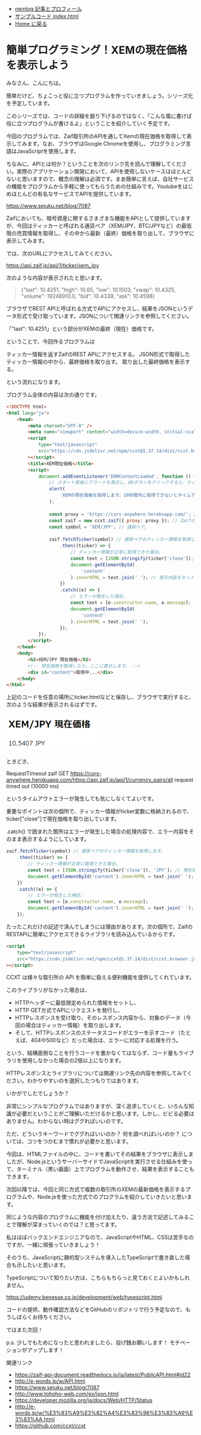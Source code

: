 -   [nemlog 記事とプロフィール](https://nemlog.nem.social/profile/5648)
-   [サンプルコード index.html](./index.html)
-   [Home に戻る](/README.md)

# 簡単プログラミング！XEMの現在価格を表示しよう

みなさん、こんにちは。

簡単だけど、ちょこっと役に立つプログラムを作っていきましょう。シリーズ化を予定しています。

このシリーズでは、コードの詳細を掘り下げるのではなく、「こんな風に書けば役に立つプログラムが書けるよ」ということを紹介していく予定です。

今回のプログラムでは、Zaif取引所のAPIを通してXemの現在価格を取得して表示してみます。なお、ブラウザはGoogle Chromeを使用し、プログラミング言語はJavaScriptを使用します。

ちなみに、APIとは何か？ということを次のリンク先を読んで理解してください。実際のアプリケーション開発において、APIを使用しないケースはほとんどないと思いますので、概念の理解は必須です。まあ簡単に言えば、自社サービスの機能をプログラムから手軽に使ってもらうための仕組みです。Youtubeをはじめほとんどの有名なサービスでAPIを提供しています。

https://www.sejuku.net/blog/7087

Zaifにおいても、暗号資産に関するさまざまな機能をAPIとして提供していますが、今回はティッカーと呼ばれる通貨ペア（XEM/JPY、BTC/JPYなど）の最低限の売買情報を取得し、その中から最新（最終）価格を取り出して、ブラウザに表示してみます。

では、次のURLにアクセスしてみてください。

https://api.zaif.jp/api/1/ticker/xem_jpy

次のような内容が表示されたと思います。

> {"last": 10.4251, "high": 10.65, "low": 10.1503, "vwap": 10.4325, "volume": 19248910.0, "bid": 10.4339, "ask": 10.4598}

ブラウザでREST APIと呼ばれる方式でAPIにアクセスし、結果をJSONというデータ形式で受け取っています。JSONについて関連リンクを参照してください。

「"last": 10.4251」という部分がXEMの最終（現在）価格です。

ということで、今回作るプログラムは

ティッカー情報を返すZaifのREST APIにアクセスする。
JSON形式で取得したティッカー情報の中から、最終価格を取り出す。
取り出した最終価格を表示する。

という流れになります。

プログラム全体の内容は次の通りです。

```html
<!DOCTYPE html>
<html lang="ja">
    <head>
        <meta charset="UTF-8" />
        <meta name="viewport" content="width=device-width, initial-scale=1.0" />
        <script
            type="text/javascript"
            src="https://cdn.jsdelivr.net/npm/ccxt@1.37.14/dist/ccxt.browser.js"
        ></script>
        <title>XEM現在価格</title>
        <script>
            document.addEventListener('DOMContentLoaded', function () {
                // スタート直後にアラートを表示し、OKボタンをクリックすると、ティッカー情報を取得します。
                alert(
                    'XEMの現在価格を取得します。10秒間内に取得できないとタイムアウトエラーが発生します。'
                );

                const proxy = 'https://cors-anywhere.herokuapp.com/'; // CORS対策（CORSについては奥がそのうち別途説明する予定）。
                const zaif = new ccxt.zaif({ proxy: proxy }); // ZaifのAPIにアクセスする準備。
                const symbol = 'XEM/JPY'; // 通貨ペア。

                zaif.fetchTicker(symbol) // 通貨ペアのティッカー情報を取得します。
                    .then((ticker) => {
                        // ティッカー情報が正常に取得できた場合。
                        const text = [JSON.stringify(ticker['close']), 'JPY']; // 現在価格を取り出します。
                        document.getElementById(
                            'content'
                        ).innerHTML = text.join(' '); // 表示内容をセットします。
                    })
                    .catch((e) => {
                        // エラーが発生した場合。
                        const text = [e.constructor.name, e.message];
                        document.getElementById(
                            'content'
                        ).innerHTML = text.join(' ');
                    });
            });
        </script>
    </head>
    <body>
        <h2>XEM/JPY 現在価格</h2>
        <!-- 現在価格を取得したら、ここに表示します。 -->
        <div id="content">取得中...</div>
    </body>
</html>
```

上記のコードを任意の場所にticker.htmlなどと保存し、ブラウザで実行すると、次のような結果が表示されるはずです。

![実行結果](./1.png)

ときどき、

RequestTimeout zaif GET https://cors-anywhere.herokuapp.com/https://api.zaif.jp/api/1/currency_pairs/all request timed out (10000 ms)

というタイムアウトエラーが発生しても気にしなくてよいです。

重要なポイントは次の個所で、ティッカー情報がticker変数に格納されるので、ticker["close"]で現在価格を取り出しています。

.catch() で囲まれた箇所はエラーが発生した場合の処理内容で、エラー内容をそのまま表示するようにしています。

```javascript
zaif.fetchTicker(symbol) // 通貨ペアのティッカー情報を取得します。
    .then((ticker) => {
        // ティッカー情報が正常に取得できた場合。
        const text = [JSON.stringify(ticker['close']), 'JPY']; // 現在価格を取り出します。
        document.getElementById('content').innerHTML = text.join(' '); // 表示内容をセットします。
    })
    .catch((e) => {
        // エラーが発生した場合。
        const text = [e.constructor.name, e.message];
        document.getElementById('content').innerHTML = text.join(' ');
    });
```

たったこれだけの記述で済んでしまうには理由があります。次の個所で、ZaifのRESTAPIに簡単にアクセスできるライブラリを読み込んでいるからです。

```html
<script
    type="text/javascript"
    src="https://cdn.jsdelivr.net/npm/ccxt@1.37.14/dist/ccxt.browser.js"
></script>
```

CCXT は様々な取引所の API を簡単に扱える便利機能を提供してくれています。

このライブラリがなかった場合は、

-   HTTPヘッダーに最低限定められた情報をセットし、
-   HTTP GET方式でAPIにリクエストを発行し、
-   HTTPレスポンスを受け取り、そのレスポンス内容から、対象のデータ（今回の場合はティッカー情報）を取り出します。
-   そして、HTTPレスポンスのステータスコードがエラーを示すコード（たとえば、404や500など）だった場合は、エラーに対応する処理を行う。

という、結構面倒なことを行うコードを書かなくてはならず、コード量もライブラリを使用しなかった場合の2倍以上になります。

HTTPレスポンスとライブラリについては関連リンク先の内容を参照してみてください。わかりやすいのを選択したつもりではあります。

いかがでしたでしょうか？

非常にシンプルなプログラムではありますが、深く追求していくと、いろんな知識が必要だということがご理解いただけるかと思います。しかし、ビビる必要はありません。わからない時はググればいいのです。

ただ、どういうキーワードでググればいいのか？ 何を調べればいいのか？ については、コツをつかむまで慣れが必要かと思います。

今回は、HTMLファイルの中に、コードを書いてその結果をブラウザに表示しましたが、Node.jsというサーバーサイドでJavaScriptを実行させる仕組みを使って、ターミナル（黒い画面）上でプログラムを動作させ、結果を表示することもできます。

次回以降では、今回と同じ方式で複数の取引所のXEMの最新価格を表示するプログラムや、Node.jsを使った方式でのプログラムを紹介していきたいと思います。

同じような内容のプログラムに機能を付け加えたり、違う方法で記述してみることで理解が深まっていくのでは？と思ってます。

私はほぼバックエンドエンジニアなので、JavaScriptやHTML、CSSは苦手なのですが、一緒に頑張っていきましょう！

そのうち、JavaScriptに静的型システムを導入したTypeScriptで書き直した場合も示したいと思います。

TypeScriptについて知りたい方は、こちらもちらっと見ておくとよいかもしれません。

https://udemy.benesse.co.jp/development/web/typescript.html

コードの提供、動作確認方法などをGitHubのリポジトリで行う予定なので、もうしばらくお待ちください。

ではまた次回！

p.s. 少しでもためになったと思われましたら、投げ銭お願いします！ モチベーションがアップします！

関連リンク

-   https://zaif-api-document.readthedocs.io/ja/latest/PublicAPI.html#id22
-   http://e-words.jp/w/API.html
-   https://www.sejuku.net/blog/7087
-   http://www.tohoho-web.com/ex/json.html
-   https://developer.mozilla.org/ja/docs/Web/HTTP/Status
-   http://e-words.jp/w/%E3%83%A9%E3%82%A4%E3%83%96%E3%83%A9%E3%83%AA.html
-   https://github.com/ccxt/ccxt
